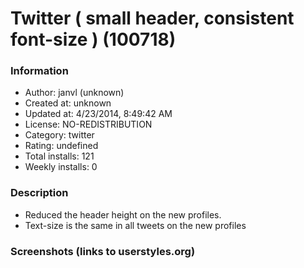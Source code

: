 # Twitter ( small header, consistent font-size ) (100718)

### Information
- Author: janvl (unknown)
- Created at: unknown
- Updated at: 4/23/2014, 8:49:42 AM
- License: NO-REDISTRIBUTION
- Category: twitter
- Rating: undefined
- Total installs: 121
- Weekly installs: 0


### Description
- Reduced the header height on the new profiles.
- Text-size is the same in all tweets on the new profiles


### Screenshots (links to userstyles.org)




